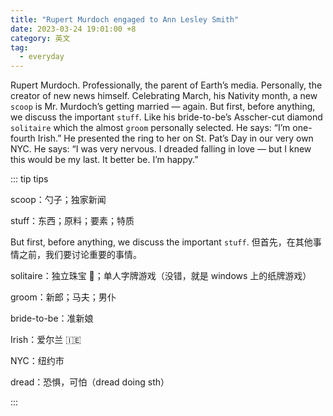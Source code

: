 ```yaml
---
title: "Rupert Murdoch engaged to Ann Lesley Smith"
date: 2023-03-24 19:01:00 +8
category: 英文
tag:
  - everyday
---
```


Rupert Murdoch. Professionally, the parent of Earth’s media. Personally, the creator of new news himself. Celebrating March, his Nativity month, a new `scoop` is Mr. Murdoch’s getting married — again. But first, before anything, we discuss the important `stuff`. Like his bride-to-be’s Asscher-cut diamond `solitaire` which the almost `groom` personally selected. He says: “I’m one-fourth Irish.” He presented the ring to her on St. Pat’s Day in our very own NYC. He says: “I was very nervous. I dreaded falling in love — but I knew this would be my last. It better be. I’m happy.”

::: tip tips

scoop：勺子；独家新闻

stuff：东西；原料；要素；特质

But first, before anything, we discuss the important `stuff`. 但首先，在其他事情之前，我们要讨论重要的事情。

solitaire：独立珠宝 💎；单人字牌游戏（没错，就是 windows 上的纸牌游戏）

groom：新郎；马夫；男仆

bride-to-be：准新娘

Irish：爱尔兰 🇮🇪

NYC：纽约市

dread：恐惧，可怕（dread doing sth）

:::
